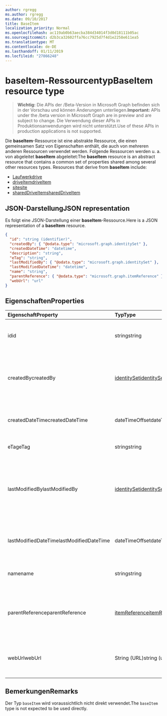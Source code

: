 ```yaml
---
author: rgregg
ms.author: rgregg
ms.date: 09/10/2017
title: BaseItem
localization_priority: Normal
ms.openlocfilehash: ac119ab0b63aecba384d34014f3d0d18111b05ac
ms.sourcegitcommit: d2b3ca32602ffa76cc7925d7f4d1e2258e611ea5
ms.translationtype: MT
ms.contentlocale: de-DE
ms.lasthandoff: 01/11/2019
ms.locfileid: "27866248"
---
```

# <a name="baseitem-resource-type"></a><span data-ttu-id="0dd5a-102">baseItem-Ressourcentyp</span><span class="sxs-lookup"><span data-stu-id="0dd5a-102">BaseItem resource type</span></span>

> <span data-ttu-id="0dd5a-103">**Wichtig:** Die APIs der /Beta-Version in Microsoft Graph befinden sich in der Vorschau und können Änderungen unterliegen.</span><span class="sxs-lookup"><span data-stu-id="0dd5a-103">**Important:** APIs under the /beta version in Microsoft Graph are in preview and are subject to change.</span></span> <span data-ttu-id="0dd5a-104">Die Verwendung dieser APIs in Produktionsanwendungen wird nicht unterstützt.</span><span class="sxs-lookup"><span data-stu-id="0dd5a-104">Use of these APIs in production applications is not supported.</span></span>

<span data-ttu-id="0dd5a-p102">Die **baseItem**-Ressource ist eine abstrakte Ressource, die einen gemeinsamen Satz von Eigenschaften enthält, die auch von mehreren anderen Ressourcen verwendet werden. Folgende Ressourcen werden u. a. von abgeleitet **baseItem** abgeleitet:</span><span class="sxs-lookup"><span data-stu-id="0dd5a-p102">The **baseItem** resource is an abstract resource that contains a common set of properties shared among several other resources types. Resources that derive from **baseItem** include:</span></span>

* [<span data-ttu-id="0dd5a-107">Laufwerk</span><span class="sxs-lookup"><span data-stu-id="0dd5a-107">drive</span></span>](drive.md)
* [<span data-ttu-id="0dd5a-108">driveItem</span><span class="sxs-lookup"><span data-stu-id="0dd5a-108">driveItem</span></span>](driveitem.md)
* [<span data-ttu-id="0dd5a-109">site</span><span class="sxs-lookup"><span data-stu-id="0dd5a-109">site</span></span>](site.md)
* [<span data-ttu-id="0dd5a-110">sharedDriveItem</span><span class="sxs-lookup"><span data-stu-id="0dd5a-110">sharedDriveItem</span></span>](shareddriveitem.md)

## <a name="json-representation"></a><span data-ttu-id="0dd5a-111">JSON-Darstellung</span><span class="sxs-lookup"><span data-stu-id="0dd5a-111">JSON representation</span></span>

<span data-ttu-id="0dd5a-112">Es folgt eine JSON-Darstellung einer **baseItem**-Ressource.</span><span class="sxs-lookup"><span data-stu-id="0dd5a-112">Here is a JSON representation of a **baseItem** resource.</span></span>

<!-- {
  "blockType": "resource",
  "optionalProperties": [ "createdBy", "lastModifiedBy", "description", "parentReference", "webUrl" ],
  "keyProperty": "id",
  "@odata.type": "microsoft.graph.baseItem"
}-->

```json
{
  "id": "string (identifier)",
  "createdBy": { "@odata.type": "microsoft.graph.identitySet" },
  "createdDateTime": "datetime",
  "description": "string",
  "eTag": "string",
  "lastModifiedBy": { "@odata.type": "microsoft.graph.identitySet" },
  "lastModifiedDateTime": "datetime",
  "name": "string",
  "parentReference": { "@odata.type": "microsoft.graph.itemReference" },
  "webUrl": "url"
}
```

## <a name="properties"></a><span data-ttu-id="0dd5a-113">Eigenschaften</span><span class="sxs-lookup"><span data-stu-id="0dd5a-113">Properties</span></span>

| <span data-ttu-id="0dd5a-114">Eigenschaft</span><span class="sxs-lookup"><span data-stu-id="0dd5a-114">Property</span></span>             | <span data-ttu-id="0dd5a-115">Typ</span><span class="sxs-lookup"><span data-stu-id="0dd5a-115">Type</span></span>              | <span data-ttu-id="0dd5a-116">Beschreibung</span><span class="sxs-lookup"><span data-stu-id="0dd5a-116">Description</span></span>                                                                            |
| :------------------- | :---------------- | :------------------------------------------------------------------------------------- |
| <span data-ttu-id="0dd5a-117">id</span><span class="sxs-lookup"><span data-stu-id="0dd5a-117">id</span></span>                   | <span data-ttu-id="0dd5a-118">string</span><span class="sxs-lookup"><span data-stu-id="0dd5a-118">string</span></span>            | <span data-ttu-id="0dd5a-p103">Der eindeutige Bezeichner des Laufwerks. Schreibgeschützt.</span><span class="sxs-lookup"><span data-stu-id="0dd5a-p103">The unique identifier of the drive. Read-only.</span></span>                                         |
| <span data-ttu-id="0dd5a-121">createdBy</span><span class="sxs-lookup"><span data-stu-id="0dd5a-121">createdBy</span></span>            | <span data-ttu-id="0dd5a-122">[identitySet][]</span><span class="sxs-lookup"><span data-stu-id="0dd5a-122">[identitySet][]</span></span>   | <span data-ttu-id="0dd5a-p104">Die Identität des Benutzers, des Geräts oder der Anwendung, von denen das Element erstellt wurde. Schreibgeschützt.</span><span class="sxs-lookup"><span data-stu-id="0dd5a-p104">Identity of the user, device, or application which created the item. Read-only.</span></span>        |
| <span data-ttu-id="0dd5a-125">createdDateTime</span><span class="sxs-lookup"><span data-stu-id="0dd5a-125">createdDateTime</span></span>      | <span data-ttu-id="0dd5a-126">dateTimeOffset</span><span class="sxs-lookup"><span data-stu-id="0dd5a-126">dateTimeOffset</span></span>    | <span data-ttu-id="0dd5a-p105">Datum und Uhrzeit der Elementerstellung. Schreibgeschützt.</span><span class="sxs-lookup"><span data-stu-id="0dd5a-p105">Date and time of item creation. Read-only.</span></span>                                             |
| <span data-ttu-id="0dd5a-129">eTag</span><span class="sxs-lookup"><span data-stu-id="0dd5a-129">eTag</span></span>                 | <span data-ttu-id="0dd5a-130">string</span><span class="sxs-lookup"><span data-stu-id="0dd5a-130">string</span></span>            | <span data-ttu-id="0dd5a-p106">ETag für das Element. Schreibgeschützt.</span><span class="sxs-lookup"><span data-stu-id="0dd5a-p106">ETag for the item. Read-only.</span></span>                                                          |
| <span data-ttu-id="0dd5a-133">lastModifiedBy</span><span class="sxs-lookup"><span data-stu-id="0dd5a-133">lastModifiedBy</span></span>       | <span data-ttu-id="0dd5a-134">[identitySet][]</span><span class="sxs-lookup"><span data-stu-id="0dd5a-134">[identitySet][]</span></span>   | <span data-ttu-id="0dd5a-p107">Die Identität des Benutzers, des Geräts und der Anwendung, von denen das Element zuletzt geändert wurde. Schreibgeschützt.</span><span class="sxs-lookup"><span data-stu-id="0dd5a-p107">Identity of the user, device, and application which last modified the item. Read-only.</span></span> |
| <span data-ttu-id="0dd5a-137">lastModifiedDateTime</span><span class="sxs-lookup"><span data-stu-id="0dd5a-137">lastModifiedDateTime</span></span> | <span data-ttu-id="0dd5a-138">dateTimeOffset</span><span class="sxs-lookup"><span data-stu-id="0dd5a-138">dateTimeOffset</span></span>    | <span data-ttu-id="0dd5a-p108">Datum und Uhrzeit der letzten Änderung des Elements. Schreibgeschützt.</span><span class="sxs-lookup"><span data-stu-id="0dd5a-p108">Date and time the item was last modified. Read-only.</span></span>                                   |
| <span data-ttu-id="0dd5a-141">name</span><span class="sxs-lookup"><span data-stu-id="0dd5a-141">name</span></span>                 | <span data-ttu-id="0dd5a-142">string</span><span class="sxs-lookup"><span data-stu-id="0dd5a-142">string</span></span>            | <span data-ttu-id="0dd5a-p109">Der Name des Elements. Lese-/Schreibzugriff.</span><span class="sxs-lookup"><span data-stu-id="0dd5a-p109">The name of the item. Read-write.</span></span>                                                      |
| <span data-ttu-id="0dd5a-145">parentReference</span><span class="sxs-lookup"><span data-stu-id="0dd5a-145">parentReference</span></span>      | <span data-ttu-id="0dd5a-146">[itemReference][]</span><span class="sxs-lookup"><span data-stu-id="0dd5a-146">[itemReference][]</span></span> | <span data-ttu-id="0dd5a-p110">Informationen zum übergeordneten Element, wenn das Element ein übergeordnetes Element hat. Lese-/Schreibzugriff.</span><span class="sxs-lookup"><span data-stu-id="0dd5a-p110">Parent information, if the item has a parent. Read-write.</span></span>                              |
| <span data-ttu-id="0dd5a-149">webUrl</span><span class="sxs-lookup"><span data-stu-id="0dd5a-149">webUrl</span></span>               | <span data-ttu-id="0dd5a-150">String (URL)</span><span class="sxs-lookup"><span data-stu-id="0dd5a-150">string (url)</span></span>      | <span data-ttu-id="0dd5a-p111">URL, über die die Ressource im Browser angezeigt werden kann. Schreibgeschützt.</span><span class="sxs-lookup"><span data-stu-id="0dd5a-p111">URL that displays the resource in the browser. Read-only.</span></span>                              |

[identitySet]: identityset.md
[itemReference]: itemreference.md

## <a name="remarks"></a><span data-ttu-id="0dd5a-155">Bemerkungen</span><span class="sxs-lookup"><span data-stu-id="0dd5a-155">Remarks</span></span>

<span data-ttu-id="0dd5a-156">Der Typ `baseItem` wird voraussichtlich nicht direkt verwendet.</span><span class="sxs-lookup"><span data-stu-id="0dd5a-156">The `baseItem` type is not expected to be used directly.</span></span>

<!-- uuid: 8fcb5dbc-d5aa-4681-8e31-b001d5168d79
2015-10-25 14:57:30 UTC -->
<!-- {
  "type": "#page.annotation",
  "description": "",
  "keywords": "",
  "section": "documentation",
  "tocPath": "Resources/BaseItem"
} -->
